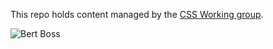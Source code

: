 This repo holds content managed by the [CSS Working group][1].

   [1]: http://www.w3.org/Style/CSS/

![Bert Boss][2]

   [2]: http://www.w3.org/People/Bos/bert3-small.jpg
